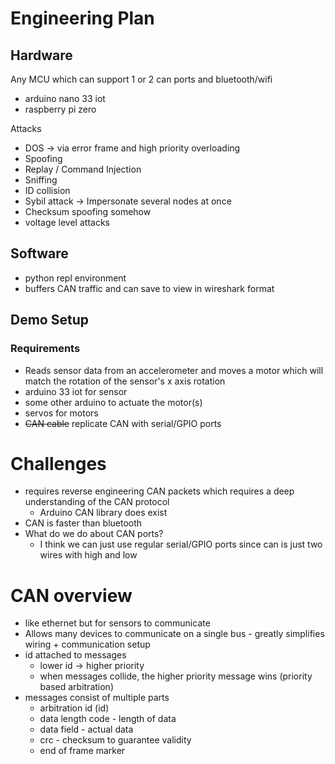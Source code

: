 # Engineering Plan

## Hardware
Any MCU which can support 1 or 2 can ports and bluetooth/wifi
- arduino nano 33 iot
- raspberry pi zero

Attacks
- DOS -> via error frame and high priority overloading
- Spoofing
- Replay / Command Injection
- Sniffing
- ID collision
- Sybil attack -> Impersonate several nodes at once
- Checksum spoofing somehow
- voltage level attacks

## Software
- python repl environment
- buffers CAN traffic and can save to view in wireshark format

## Demo Setup

### Requirements
- Reads sensor data from an accelerometer and moves a motor which will match the rotation of the sensor's x axis rotation
- arduino 33 iot for sensor
- some other arduino to actuate the motor(s)
- servos for motors
- ~~CAN cable~~ replicate CAN with serial/GPIO ports

# Challenges
- requires reverse engineering CAN packets which requires a deep understanding of the CAN protocol
	- Arduino CAN library does exist
- CAN is faster than bluetooth
- What do we do about CAN ports?
	- I think we can just use regular serial/GPIO ports since can is just two wires with high and low

# CAN overview

- like ethernet but for sensors to communicate
- Allows many devices to communicate on a single bus - greatly simplifies wiring + communication setup
- id attached to messages
	- lower id -> higher priority
	- when messages collide, the higher priority message wins (priority based arbitration)
- messages consist of multiple parts
	- arbitration id (id)
	- data length code - length of data
	- data field - actual data
	- crc - checksum to guarantee validity
	- end of frame marker
